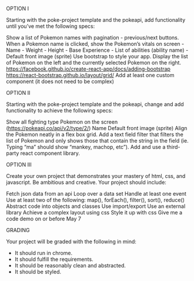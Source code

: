 OPTION I

Starting with the poke-project template and the pokeapi, add functionality until you’ve met the following specs:

Show a list of Pokemon names with pagination - previous/next buttons. 
When a Pokemon name is clicked, show the Pokemon’s vitals on screen
    - Name
    - Weight
    - Height
    - Base Experience
    - List of abilities (ability name)
    - Default front image (sprite)
Use bootstrap to style your app. Display the list of Pokemon on the left and the currently selected Pokemon on the right.
https://facebook.github.io/create-react-app/docs/adding-bootstrap
https://react-bootstrap.github.io/layout/grid/
Add at least one custom component (it does not need to be complex)
 

OPTION II

Starting with the poke-project template and the pokeapi, change and add functionality to achieve the following specs:

Show all fighting type Pokemon on the screen (https://pokeapi.co/api/v2/type/2/) 
Name
Default front image (sprite)
Align the Pokemon neatly in a flex box grid.
Add a text field filter that filters the list of Pokemon and only shows those that contain the string in the field (ie. Typing “ma” should show “mankey, machop, etc”).
Add and use a third-party react component library. 
 

OPTION III

Create your own project that demonstrates your mastery of html, css, and javascript. Be ambitious and creative. Your project should include:

Fetch json data from an api
Loop over a data set
Handle at least one event
Use at least two of the following: map(), forEach(), filter(), sort(), reduce()
Abstract code into objects and classes
Use import/export
Use an external library
Achieve a complex layout using css
Style it up with css
Give me a code demo on or before May 7
 

GRADING

Your project will be graded with the following in mind:

- It should run in chrome.
- It should fulfill the requirements.
- It should be reasonably clean and abstracted.
- It should be styled.